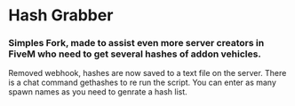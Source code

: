 # Hash Grabber
### Simples Fork, made to assist even more server creators in FiveM who need to get several hashes of addon vehicles.

Removed webhook, hashes are now saved to a text file on the server. There is a chat command gethashes to re run the script.
You can enter as many spawn names as you need to genrate a hash list.